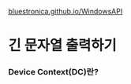 [bluestronica.github.io/WindowsAPI](https://bluestronica.github.io/WindowsAPI)


# 긴 문자열 출력하기

### Device Context(DC)란?
